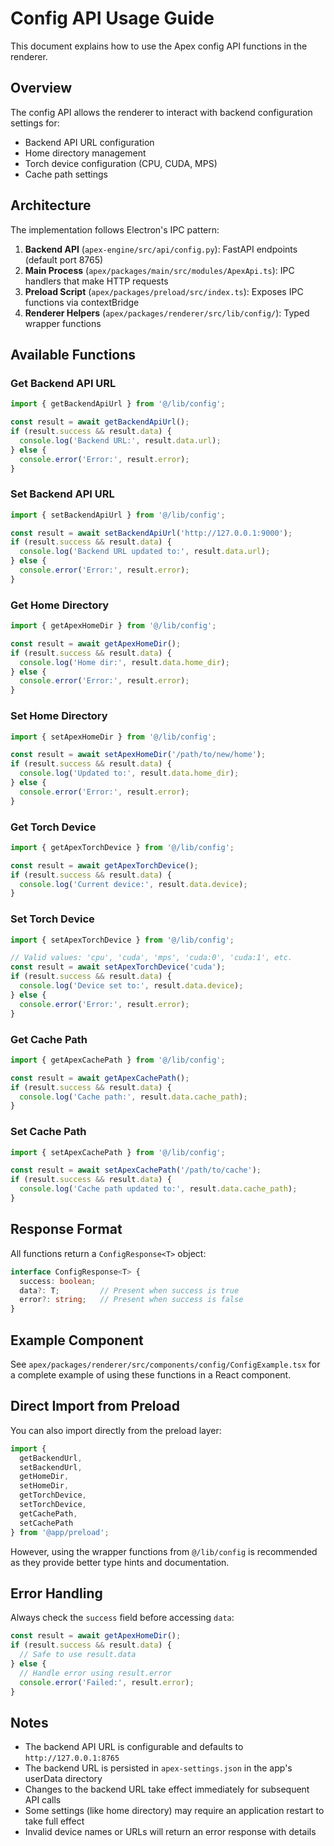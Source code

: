 # Config API Usage Guide

This document explains how to use the Apex config API functions in the renderer.

## Overview

The config API allows the renderer to interact with backend configuration settings for:
- Backend API URL configuration
- Home directory management
- Torch device configuration (CPU, CUDA, MPS)
- Cache path settings

## Architecture

The implementation follows Electron's IPC pattern:

1. **Backend API** (`apex-engine/src/api/config.py`): FastAPI endpoints (default port 8765)
2. **Main Process** (`apex/packages/main/src/modules/ApexApi.ts`): IPC handlers that make HTTP requests
3. **Preload Script** (`apex/packages/preload/src/index.ts`): Exposes IPC functions via contextBridge
4. **Renderer Helpers** (`apex/packages/renderer/src/lib/config/`): Typed wrapper functions

## Available Functions

### Get Backend API URL
```typescript
import { getBackendApiUrl } from '@/lib/config';

const result = await getBackendApiUrl();
if (result.success && result.data) {
  console.log('Backend URL:', result.data.url);
} else {
  console.error('Error:', result.error);
}
```

### Set Backend API URL
```typescript
import { setBackendApiUrl } from '@/lib/config';

const result = await setBackendApiUrl('http://127.0.0.1:9000');
if (result.success && result.data) {
  console.log('Backend URL updated to:', result.data.url);
} else {
  console.error('Error:', result.error);
}
```

### Get Home Directory
```typescript
import { getApexHomeDir } from '@/lib/config';

const result = await getApexHomeDir();
if (result.success && result.data) {
  console.log('Home dir:', result.data.home_dir);
} else {
  console.error('Error:', result.error);
}
```

### Set Home Directory
```typescript
import { setApexHomeDir } from '@/lib/config';

const result = await setApexHomeDir('/path/to/new/home');
if (result.success && result.data) {
  console.log('Updated to:', result.data.home_dir);
} else {
  console.error('Error:', result.error);
}
```

### Get Torch Device
```typescript
import { getApexTorchDevice } from '@/lib/config';

const result = await getApexTorchDevice();
if (result.success && result.data) {
  console.log('Current device:', result.data.device);
}
```

### Set Torch Device
```typescript
import { setApexTorchDevice } from '@/lib/config';

// Valid values: 'cpu', 'cuda', 'mps', 'cuda:0', 'cuda:1', etc.
const result = await setApexTorchDevice('cuda');
if (result.success && result.data) {
  console.log('Device set to:', result.data.device);
} else {
  console.error('Error:', result.error);
}
```

### Get Cache Path
```typescript
import { getApexCachePath } from '@/lib/config';

const result = await getApexCachePath();
if (result.success && result.data) {
  console.log('Cache path:', result.data.cache_path);
}
```

### Set Cache Path
```typescript
import { setApexCachePath } from '@/lib/config';

const result = await setApexCachePath('/path/to/cache');
if (result.success && result.data) {
  console.log('Cache path updated to:', result.data.cache_path);
}
```

## Response Format

All functions return a `ConfigResponse<T>` object:

```typescript
interface ConfigResponse<T> {
  success: boolean;
  data?: T;         // Present when success is true
  error?: string;   // Present when success is false
}
```

## Example Component

See `apex/packages/renderer/src/components/config/ConfigExample.tsx` for a complete example of using these functions in a React component.

## Direct Import from Preload

You can also import directly from the preload layer:

```typescript
import { 
  getBackendUrl,
  setBackendUrl,
  getHomeDir, 
  setHomeDir, 
  getTorchDevice, 
  setTorchDevice, 
  getCachePath, 
  setCachePath 
} from '@app/preload';
```

However, using the wrapper functions from `@/lib/config` is recommended as they provide better type hints and documentation.

## Error Handling

Always check the `success` field before accessing `data`:

```typescript
const result = await getApexHomeDir();
if (result.success && result.data) {
  // Safe to use result.data
} else {
  // Handle error using result.error
  console.error('Failed:', result.error);
}
```

## Notes

- The backend API URL is configurable and defaults to `http://127.0.0.1:8765`
- The backend URL is persisted in `apex-settings.json` in the app's userData directory
- Changes to the backend URL take effect immediately for subsequent API calls
- Some settings (like home directory) may require an application restart to take full effect
- Invalid device names or URLs will return an error response with details

